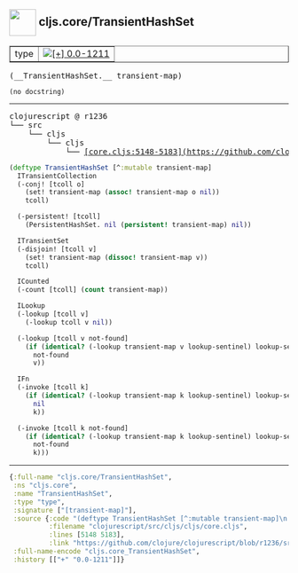 ## <img width="48px" valign="middle" src="http://i.imgur.com/Hi20huC.png"> cljs.core/TransientHashSet

 <table border="1">
<tr>
<td>type</td>
<td><a href="https://github.com/cljsinfo/api-refs/tree/0.0-1211"><img valign="middle" alt="[+] 0.0-1211" src="https://img.shields.io/badge/+-0.0--1211-lightgrey.svg"></a> </td>
</tr>
</table>

 <samp>
(__TransientHashSet.__ transient-map)<br>
</samp>

```
(no docstring)
```

---

 <pre>
clojurescript @ r1236
└── src
    └── cljs
        └── cljs
            └── <ins>[core.cljs:5148-5183](https://github.com/clojure/clojurescript/blob/r1236/src/cljs/cljs/core.cljs#L5148-L5183)</ins>
</pre>

```clj
(deftype TransientHashSet [^:mutable transient-map]
  ITransientCollection
  (-conj! [tcoll o]
    (set! transient-map (assoc! transient-map o nil))
    tcoll)

  (-persistent! [tcoll]
    (PersistentHashSet. nil (persistent! transient-map) nil))

  ITransientSet
  (-disjoin! [tcoll v]
    (set! transient-map (dissoc! transient-map v))
    tcoll)

  ICounted
  (-count [tcoll] (count transient-map))

  ILookup
  (-lookup [tcoll v]
    (-lookup tcoll v nil))

  (-lookup [tcoll v not-found]
    (if (identical? (-lookup transient-map v lookup-sentinel) lookup-sentinel)
      not-found
      v))

  IFn
  (-invoke [tcoll k]
    (if (identical? (-lookup transient-map k lookup-sentinel) lookup-sentinel)
      nil
      k))

  (-invoke [tcoll k not-found]
    (if (identical? (-lookup transient-map k lookup-sentinel) lookup-sentinel)
      not-found
      k)))
```


---

```clj
{:full-name "cljs.core/TransientHashSet",
 :ns "cljs.core",
 :name "TransientHashSet",
 :type "type",
 :signature ["[transient-map]"],
 :source {:code "(deftype TransientHashSet [^:mutable transient-map]\n  ITransientCollection\n  (-conj! [tcoll o]\n    (set! transient-map (assoc! transient-map o nil))\n    tcoll)\n\n  (-persistent! [tcoll]\n    (PersistentHashSet. nil (persistent! transient-map) nil))\n\n  ITransientSet\n  (-disjoin! [tcoll v]\n    (set! transient-map (dissoc! transient-map v))\n    tcoll)\n\n  ICounted\n  (-count [tcoll] (count transient-map))\n\n  ILookup\n  (-lookup [tcoll v]\n    (-lookup tcoll v nil))\n\n  (-lookup [tcoll v not-found]\n    (if (identical? (-lookup transient-map v lookup-sentinel) lookup-sentinel)\n      not-found\n      v))\n\n  IFn\n  (-invoke [tcoll k]\n    (if (identical? (-lookup transient-map k lookup-sentinel) lookup-sentinel)\n      nil\n      k))\n\n  (-invoke [tcoll k not-found]\n    (if (identical? (-lookup transient-map k lookup-sentinel) lookup-sentinel)\n      not-found\n      k)))",
          :filename "clojurescript/src/cljs/cljs/core.cljs",
          :lines [5148 5183],
          :link "https://github.com/clojure/clojurescript/blob/r1236/src/cljs/cljs/core.cljs#L5148-L5183"},
 :full-name-encode "cljs.core_TransientHashSet",
 :history [["+" "0.0-1211"]]}

```
